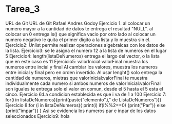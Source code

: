 # Tarea_3
URL de Git
URL de Git
Rafael Andres Godoy
Ejercicio 1: al colocar un numero mayor a la cantidad de datos te entrega el resultad "NULL".
al colocar un 0 entrega ls() que significa vacio
por otro lado al colocar un numero negativo le quita el primer digito a la lista y lo muestra sin el.
Ejercicio2: Unlist permite realizar operaciones algebraicas con los datos de la lista.
Ejercicio3: se le asigna el numero 12 a la lista de numeros en el lugar 5
Ejercicio4: length(listaDeNumeros) entrega el largo del vector, o la lista que en este caso es 11
Ejercicio5: valorInicial:valorFinal muestra los numeros entre incial y final
Al cambiar los valores, muestra los numeros entre inicial y final pero en orden invertido.
Al usar lenght() solo entrega la cantidad de numeros, mietras que valorInicial:valorFinal te muestra individualmente cada numero
si ambos numeros de valorInicial:valorFinal son iguales te entrega solo el valor en comun, desde el 5 hasta el 5 esta el cinco.
Ejercicio 6:La condicion establecida es que i va de 1 a 100
Ejercicio 7: for(i in listaDeNumeros){print(paste("elemento",i," de ListaDeNumeros"))}
Ejercicio 8:for (i in listaDeNumeros){
  print(i)
if(i%%2==0) {print("Par")} else {print("impar")}
}
Asi se evidencia los numeros par e inpar de los datos seleccionados
Ejercicio9:
hola
